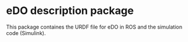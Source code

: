 # eDO description package

This package containes the URDF file for eDO in ROS and the simulation code (Simulink).

